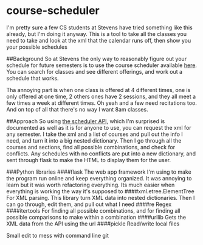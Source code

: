 # course-scheduler
I'm pretty sure a few CS students at Stevens have tried something like this already, but I'm doing it anyway. This is a tool to take all the classes you need to take and look at the xml that the calendar runs off, then show you your possible schedules

##Background
So at Stevens the only way to reasonably figure out your schedule for future semesters is to use the course scheduler available [here](https://web.stevens.edu/scheduler/). You can search for classes and see different offerings, and work out a schedule that works.

Tha annoying part is when one class is offered at 4 different times, one is only offered at one time, 2 others ones have 2 sessions, and they all meet a few times a week at different times. Oh yeah and a few need recitations too. And on top of all that there's no way I want 8am classes.

##Approach
So using [the scheduler API](https://www.thegreatco.com/projects/scheduler-api/), which I'm surprised is documented as well as it is for anyone to use, you can request the xml for any semester. I take the xml and a list of courses and pull out the info I need, and turn it into a big nested dictionary. Then I go through all the courses and sections, find all possible combinations, and check for conflicts. Any schedules with no conflicts are put into a new dictionary, and sent through flask to make the HTML to display them for the user.

###Python libraries
####flask
The web app framework I'm using to make the program run online and keep everything organized. It was annoying to learn but it was worth refactoring everything. Its much easier when everything is working the way it's supposed to
####xml.etree.ElementTree
For XML parsing. This library turn XML data into nested dictionaries. Then I can go through, edit them, and pull out what I need
####re
Regex
####itertools
For finding all possible combinations, and for finding all possible comparisons to make within a combination
####urllib
Gets the XML data from the API using the url
####pickle
Read/write local files

Small edit to mess with command line git
